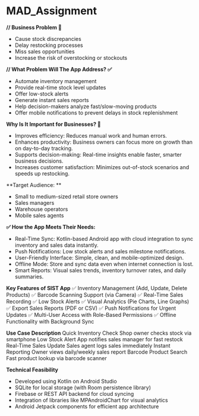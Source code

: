 # MAD_Assignment

**// Business Problem 🛑**
- Cause stock discrepancies
- Delay restocking processes
- Miss sales opportunities
- Increase the risk of overstocking or stockouts

**// What Problem Will The App Address? ✅**
- Automate inventory management
- Provide real-time stock level updates
- Offer low-stock alerts
- Generate instant sales reports
- Help decision-makers analyze fast/slow-moving products
- Offer mobile notifications to prevent delays in stock replenishment

**Why Is It Important for Businesses? 🎯**
- Improves efficiency: Reduces manual work and human errors.
- Enhances productivity: Business owners can focus more on growth than on day-to-day tracking.
- Supports decision-making: Real-time insights enable faster, smarter business decisions.
- Increases customer satisfaction: Minimizes out-of-stock scenarios and speeds up restocking.

**Target Audience: **
  - Small to medium-sized retail store owners
  - Sales managers
  - Warehouse operators
  - Mobile sales agents

**✅ How the App Meets Their Needs:**
  - Real-Time Sync: Kotlin-based Android app with cloud integration to sync inventory and sales data instantly.
  - Push Notifications: Low stock alerts and sales milestone notifications.
  - User-Friendly Interface: Simple, clean, and mobile-optimized design.
  - Offline Mode: Store and sync data even when internet connection is lost.
  - Smart Reports: Visual sales trends, inventory turnover rates, and daily summaries.

**Key Features of SIST App**
✅ Inventory Management (Add, Update, Delete Products)
✅ Barcode Scanning Support (via Camera)
✅ Real-Time Sales Recording
✅ Low Stock Alerts
✅ Visual Analytics (Pie Charts, Line Graphs)
✅ Export Sales Reports (PDF or CSV)
✅ Push Notifications for Urgent Updates
✅ Multi-User Access with Role-Based Permissions
✅ Offline Functionality with Background Sync

**Use Case	                    Description**
Quick Inventory Check	        Shop owner checks stock via smartphone
Low Stock Alert        	      App notifies sales manager for fast restock
Real-Time Sales Update	      Sales agent logs sales immediately
Instant Reporting	            Owner views daily/weekly sales report
Barcode Product Search	      Fast product lookup via barcode scanner  

**Technical Feasibility**
  - Developed using Kotlin on Android Studio
  - SQLite for local storage (with Room persistence library)
  - Firebase or REST API backend for cloud syncing
  - Integration of libraries like MPAndroidChart for visual analytics
  - Android Jetpack components for efficient app architecture
